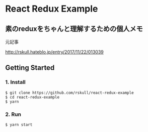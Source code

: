 # React Redux Example

## 素のreduxをちゃんと理解するための個人メモ

元記事

http://rskull.hateblo.jp/entry/2017/11/22/013039

## Getting Started

### 1. Install
```
$ git clone https://github.com/rskull/react-redux-example
$ cd react-redux-example
$ yarn
```

### 2. Run

```
$ yarn start
```
